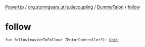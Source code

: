 [PowerUp](../../index.md) / [org.stormgears.utils.decoupling](../index.md) / [DummyTalon](index.md) / [follow](./follow.md)

# follow

`fun follow(masterToFollow: IMotorController?): `[`Unit`](https://kotlinlang.org/api/latest/jvm/stdlib/kotlin/-unit/index.html)